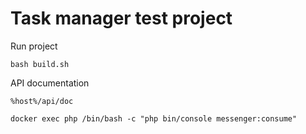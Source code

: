 # Task manager test project

Run project

```
bash build.sh
```

API documentation

```
%host%/api/doc
```


```
docker exec php /bin/bash -c "php bin/console messenger:consume"
```